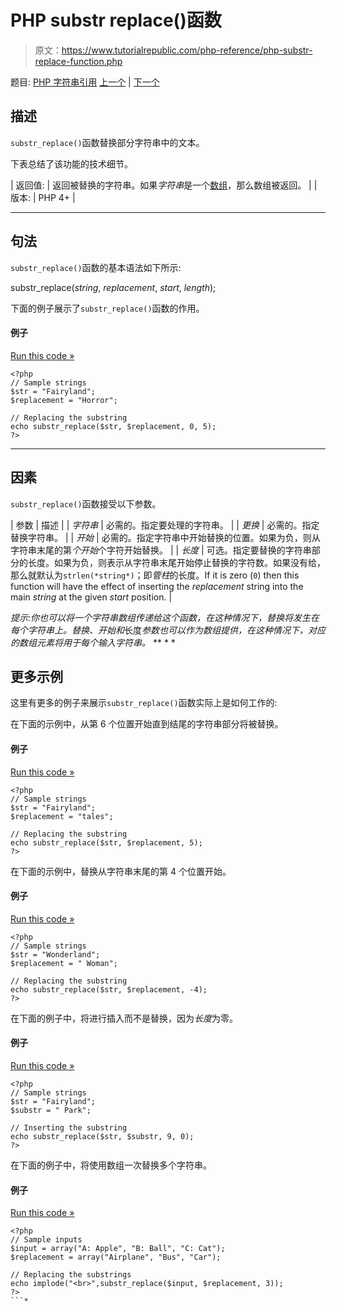 # PHP substr replace()函数

> 原文：<https://www.tutorialrepublic.com/php-reference/php-substr-replace-function.php>

题目: [PHP 字符串引用](php-string-functions.php) [上一个](php-substr-count-function.php) | [下一个](php-trim-function.php)

## 描述

`substr_replace()`函数替换部分字符串中的文本。

下表总结了该功能的技术细节。

| 返回值: | 返回被替换的字符串。如果*字符串*是一个[数组](/php-tutorial/php-arrays.php)，那么数组被返回。 |
| 版本: | PHP 4+ |

* * *

## 句法

`substr_replace()`函数的基本语法如下所示:

substr_replace(*string*, *replacement*, *start*, *length*);

下面的例子展示了`substr_replace()`函数的作用。

#### 例子

[Run this code »](../codelab.php?topic=php&file=replace-substring-with-a-different-string "Run this code to view the output")

```
<?php
// Sample strings
$str = "Fairyland";
$replacement = "Horror";

// Replacing the substring
echo substr_replace($str, $replacement, 0, 5);
?>
```

* * *

## 因素

`substr_replace()`函数接受以下参数。

| 参数 | 描述 |
| *字符串* | 必需的。指定要处理的字符串。 |
| *更换* | 必需的。指定替换字符串。 |
| *开始* | 必需的。指定字符串中开始替换的位置。如果为负，则从字符串末尾的第*个开始*个字符开始替换。 |
| *长度* | 可选。指定要替换的字符串部分的长度。如果为负，则表示从字符串末尾开始停止替换的字符数。如果没有给，那么就默认为`strlen(*string*)`；即*管柱*的长度。If it is zero (`0`) then this function will have the effect of inserting the *replacement* string into the main *string* at the given *start* position. |

 *提示:你也可以将一个字符串数组传递给这个函数，在这种情况下，替换将发生在每个字符串上。*替换*、*开始*和*长度*参数也可以作为数组提供，在这种情况下，对应的数组元素将用于每个输入字符串。*  ** * *

## 更多示例

这里有更多的例子来展示`substr_replace()`函数实际上是如何工作的:

在下面的示例中，从第 6 个位置开始直到结尾的字符串部分将被替换。

#### 例子

[Run this code »](../codelab.php?topic=php&file=replace-part-of-a-string-from-specific-position-till-the-end "Run this code to view the output")

```
<?php
// Sample strings
$str = "Fairyland";
$replacement = "tales";

// Replacing the substring
echo substr_replace($str, $replacement, 5);
?>
```

在下面的示例中，替换从字符串末尾的第 4 个位置开始。

#### 例子

[Run this code »](../codelab.php?topic=php&file=using-negative-start-in-substr-replace "Run this code to view the output")

```
<?php
// Sample strings
$str = "Wonderland";
$replacement = " Woman";

// Replacing the substring
echo substr_replace($str, $replacement, -4);
?>
```

在下面的例子中，将进行插入而不是替换，因为*长度*为零。

#### 例子

[Run this code »](../codelab.php?topic=php&file=using-substr-replace-to-insert-string-at-specific-position "Run this code to view the output")

```
<?php
// Sample strings
$str = "Fairyland";
$substr = " Park";

// Inserting the substring
echo substr_replace($str, $substr, 9, 0);
?>
```

在下面的例子中，将使用数组一次替换多个字符串。

#### 例子

[Run this code »](../codelab.php?topic=php&file=replace-multiple-substrings-at-once "Run this code to view the output")

```
<?php
// Sample inputs
$input = array("A: Apple", "B: Ball", "C: Cat");
$replacement = array("Airplane", "Bus", "Car");

// Replacing the substrings
echo implode("<br>",substr_replace($input, $replacement, 3));
?>
```*